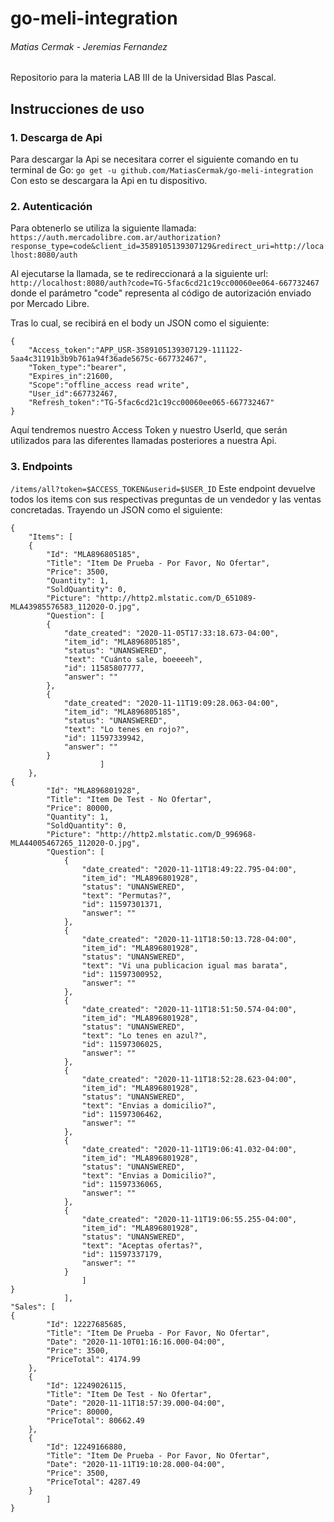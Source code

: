 # go-meli-integration
######	 Matias Cermak - Jeremias Fernandez
Repositorio para la materia LAB III de la Universidad Blas Pascal.
## Instrucciones de uso
### 1. Descarga de Api
Para descargar la Api se necesitara correr el siguiente comando en tu terminal de Go:
`go get -u github.com/MatiasCermak/go-meli-integration`
Con esto se descargara la Api en tu dispositivo.
### 2.  Autenticación
Para obtenerlo se utiliza la siguiente llamada:
`https://auth.mercadolibre.com.ar/authorization?response_type=code&client_id=3589105139307129&redirect_uri=http://localhost:8080/auth`

Al ejecutarse la llamada, se te redireccionará a la siguiente url:
`http://localhost:8080/auth?code=TG-5fac6cd21c19cc00060ee064-667732467`
donde el parámetro "code" representa al código de autorización enviado por Mercado Libre.

Tras lo cual, se recibirá en el body un JSON  como el siguiente:

``` [JSON] 
{
	"Access_token":"APP_USR-3589105139307129-111122-5aa4c31191b3b9b761a94f36ade5675c-667732467",
	"Token_type":"bearer",
	"Expires_in":21600,
	"Scope":"offline_access read write",
	"User_id":667732467,
	"Refresh_token":"TG-5fac6cd21c19cc00060ee065-667732467"
}
```
Aquí tendremos nuestro Access Token y nuestro UserId, que serán utilizados para las diferentes llamadas posteriores a nuestra Api.
### 3. Endpoints

`/items/all?token=$ACCESS_TOKEN&userid=$USER_ID`
Este endpoint devuelve todos los items con sus respectivas preguntas de un vendedor y las ventas concretadas.
Trayendo un JSON  como el siguiente:

``` [JSON] 
{
	"Items": [
	{
		"Id": "MLA896805185",
		"Title": "Item De Prueba - Por Favor, No Ofertar",
		"Price": 3500,
		"Quantity": 1,
		"SoldQuantity": 0,
		"Picture": "http://http2.mlstatic.com/D_651089-MLA43985576583_112020-O.jpg",
		"Question":	[
		{
			"date_created": "2020-11-05T17:33:18.673-04:00",
			"item_id": "MLA896805185",
			"status": "UNANSWERED",
			"text": "Cuánto sale, boeeeeh",
			"id": 11585807777,
			"answer": ""
		},
		{
			"date_created": "2020-11-11T19:09:28.063-04:00",
			"item_id": "MLA896805185",
			"status": "UNANSWERED",
			"text": "Lo tenes en rojo?",
			"id": 11597339942,
			"answer": ""
		}
					]
	},
{
		"Id": "MLA896801928",
		"Title": "Item De Test - No Ofertar",
		"Price": 80000,
		"Quantity": 1,
		"SoldQuantity": 0,
		"Picture": "http://http2.mlstatic.com/D_996968-MLA44005467265_112020-O.jpg",
		"Question": [
			{
				"date_created": "2020-11-11T18:49:22.795-04:00",
				"item_id": "MLA896801928",
				"status": "UNANSWERED",
				"text": "Permutas?",
				"id": 11597301371,
				"answer": ""
			},
			{
				"date_created": "2020-11-11T18:50:13.728-04:00",
				"item_id": "MLA896801928",
				"status": "UNANSWERED",
				"text": "Vi una publicacion igual mas barata",
				"id": 11597300952,
				"answer": ""
			},
			{
				"date_created": "2020-11-11T18:51:50.574-04:00",
				"item_id": "MLA896801928",
				"status": "UNANSWERED",
				"text": "Lo tenes en azul?",
				"id": 11597306025,
				"answer": ""
			},
			{
				"date_created": "2020-11-11T18:52:28.623-04:00",
				"item_id": "MLA896801928",
				"status": "UNANSWERED",
				"text": "Envias a domicilio?",
				"id": 11597306462,
				"answer": ""
			},
			{
				"date_created": "2020-11-11T19:06:41.032-04:00",
				"item_id": "MLA896801928",
				"status": "UNANSWERED",
				"text": "Envias a Domicilio?",
				"id": 11597336065,
				"answer": ""
			},
			{
				"date_created": "2020-11-11T19:06:55.255-04:00",
				"item_id": "MLA896801928",
				"status": "UNANSWERED",
				"text": "Aceptas ofertas?",
				"id": 11597337179,
				"answer": ""
			}
				]
}
			],
"Sales": [
{
		"Id": 12227685685,
		"Title": "Item De Prueba - Por Favor, No Ofertar",
		"Date": "2020-11-10T01:16:16.000-04:00",
		"Price": 3500,
		"PriceTotal": 4174.99
	},
	{
		"Id": 12249026115,
		"Title": "Item De Test - No Ofertar",
		"Date": "2020-11-11T18:57:39.000-04:00",
		"Price": 80000,
		"PriceTotal": 80662.49
	},
	{
		"Id": 12249166880,
		"Title": "Item De Prueba - Por Favor, No Ofertar",
		"Date": "2020-11-11T19:10:28.000-04:00",
		"Price": 3500,
		"PriceTotal": 4287.49
	}
		]
}
```
<!--stackedit_data:
eyJoaXN0b3J5IjpbNDU5OTIzOTIwLC02Nzk1NzQ5MzAsMTYyOT
UwMDg5NCwyMTQ0MzMxMTEwLDIwMTEyODcyNTAsMjU5ODc1MDA3
XX0=
-->